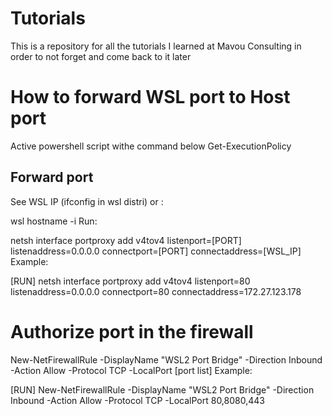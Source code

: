 # Tutorials
This is a repository for all the tutorials I learned at Mavou Consulting in order to not forget and come back to it later

# How to forward WSL port to Host port
Active powershell script withe command below
Get-ExecutionPolicy

## Forward port
See WSL IP (ifconfig in wsl distri) or :


wsl hostname -i
Run:


netsh interface portproxy add v4tov4 listenport=[PORT] listenaddress=0.0.0.0 connectport=[PORT] connectaddress=[WSL_IP]
Example:

[RUN] netsh interface portproxy add v4tov4 listenport=80 listenaddress=0.0.0.0 connectport=80 connectaddress=172.27.123.178

# Authorize port in the firewall
New-NetFirewallRule -DisplayName "WSL2 Port Bridge" -Direction Inbound -Action Allow -Protocol TCP -LocalPort [port list]
Example:

[RUN] New-NetFirewallRule -DisplayName "WSL2 Port Bridge" -Direction Inbound -Action Allow -Protocol TCP -LocalPort 80,8080,443
